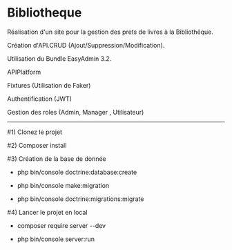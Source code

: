 # Bibliotheque
Réalisation d'un site pour la gestion des prets de livres à la Bibliothéque.
     
Création d'API.CRUD (Ajout/Suppression/Modification).

Utilisation du Bundle EasyAdmin 3.2.

APIPlatform 

Fixtures (Utilisation de Faker)

Authentification (JWT)

Gestion des roles (Admin, Manager , Utilisateur)

***********************************************************************************
#1) Clonez le projet 

#2) Composer install

#3) Création de la base de donnée
- php bin/console doctrine:database:create
 
- php bin/console make:migration

- php bin/console doctrine:migrations:migrate

#4) Lancer le projet en local 

- composer require server --dev

- php bin/console server:run 


